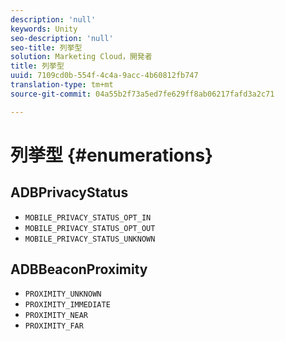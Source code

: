 ```yaml
---
description: 'null'
keywords: Unity
seo-description: 'null'
seo-title: 列挙型
solution: Marketing Cloud，開発者
title: 列挙型
uuid: 7109cd0b-554f-4c4a-9acc-4b60812fb747
translation-type: tm+mt
source-git-commit: 04a55b2f73a5ed7fe629ff8ab06217fafd3a2c71

---
```



# 列挙型 {#enumerations}

## ADBPrivacyStatus

* `MOBILE_PRIVACY_STATUS_OPT_IN`
* `MOBILE_PRIVACY_STATUS_OPT_OUT`
* `MOBILE_PRIVACY_STATUS_UNKNOWN`

## ADBBeaconProximity

* `PROXIMITY_UNKNOWN`
* `PROXIMITY_IMMEDIATE`
* `PROXIMITY_NEAR`
* `PROXIMITY_FAR`


